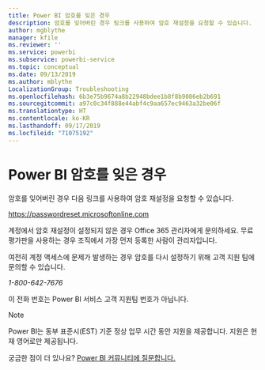 ```yaml
---
title: Power BI 암호를 잊은 경우
description: 암호를 잊어버린 경우 링크를 사용하여 암호 재설정을 요청할 수 있습니다.
author: mgblythe
manager: kfile
ms.reviewer: ''
ms.service: powerbi
ms.subservice: powerbi-service
ms.topic: conceptual
ms.date: 09/13/2019
ms.author: mblythe
LocalizationGroup: Troubleshooting
ms.openlocfilehash: 6b3e75b9674a8b22948bdee1b8f8b9086eb2b691
ms.sourcegitcommit: a97c0c34f888e44abf4c9aa657ec9463a32be06f
ms.translationtype: HT
ms.contentlocale: ko-KR
ms.lasthandoff: 09/17/2019
ms.locfileid: "71075192"
---
```

# <a name="forgot-your-password-for-power-bi"></a>Power BI 암호를 잊은 경우

암호를 잊어버린 경우 다음 링크를 사용하여 암호 재설정을 요청할 수 있습니다.

<https://passwordreset.microsoftonline.com>

계정에서 암호 재설정이 설정되지 않은 경우 Office 365 관리자에게 문의하세요. 무료 평가판을 사용하는 경우 조직에서 가장 먼저 등록한 사람이 관리자입니다.

여전히 계정 액세스에 문제가 발생하는 경우 암호를 다시 설정하기 위해 고객 지원 팀에 문의할 수 있습니다.

*1-800-642-7676*

이 전화 번호는 Power BI 서비스 고객 지원팀 번호가 아닙니다.

> [!NOTE]
> Power BI는 동부 표준시(EST) 기준 정상 업무 시간 동안 지원을 제공합니다. 지원은 현재 영어로만 제공됩니다.

궁금한 점이 더 있나요? [Power BI 커뮤니티에 질문합니다.](http://community.powerbi.com/)